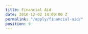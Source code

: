 ```yaml
---
title: Financial Aid
date: 2016-12-02 14:09:00 Z
permalink: "/apply/financial-aid/"
position: 9
---
```


